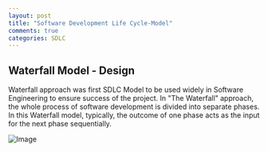 ```yaml
---
layout: post
title: "Software Development Life Cycle-Model"
comments: true
categories: SDLC
---
```


## Waterfall Model - Design

Waterfall approach was first SDLC Model to be used widely in Software Engineering to ensure success of the project. In "The Waterfall" approach, the whole process of software development is divided into separate phases. In this Waterfall model, typically, the outcome of one phase acts as the input for the next phase sequentially.

![Image](../../../../static/img/sdlc_waterfall_model.jpg)

